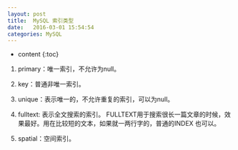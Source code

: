 ```yaml
---
layout: post
title:  MySQL 索引类型
date:   2016-03-01 15:54:54
categories: MySQL
---
```


* content
{:toc}


1. primary：唯一索引，不允许为null。

2. key：普通非唯一索引。

3. unique：表示唯一的，不允许重复的索引，可以为null。

4. fulltext: 表示全文搜索的索引。 FULLTEXT用于搜索很长一篇文章的时候，效果最好。用在比较短的文本，如果就一两行字的，普通的INDEX 也可以。

5. spatial：空间索引。